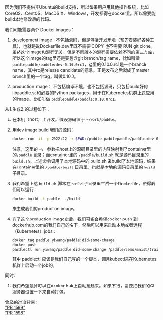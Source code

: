 因为我们不提供非Ubuntu的bulid支持，所以如果用户用其他操作系统，比如CoreOS、CentOS、MacOS X、Windows，开发都得在docker里。所以需要能build本地修改后的代码。

我们可能需要两个 Docker images：

1. development image：不包括源码，但是包括开发环境（预先安装好各种工具），也就是说Dockerfile.dev里既不需要  COPY 也不需要 RUN git clone。虽然这个image和源码无关，但是不同版本的源码需要依赖不同的第三方库，所以这个image的tag里还是要包含git branch/tag name，比如叫做 `paddlepaddle/paddle:dev-0.10.0rc1`，这里的0.10.0.rc1是一个branch name，其中rc是release candidate的意思。正是发布之后就成了master branch里的一个tag，叫做0.10.0。

1. production image： 不包括编译环境，也不包括源码，只包括build好的libpaddle.so和必要的Python packages，用于在Kubernetes机群上跑应用的image。比如叫做 `paddlepaddle/paddle:0.10.0rc1`。

从1.生成2.的过程如下：

1. 在本机（host）上开发。假设源码位于 `~/work/paddle`。

1. 用dev image build 我们的源码：
   ```bash
   docker run -it -p 2022:22 -v $PWD:/paddle paddlepaddle/paddle:dev-0.10.0rc1  /paddle/build.sh
   ```  
   注意，这里的 `-v ` 参数把host上的源码目录里的内容映射到了container里的`/paddle` 目录；而container里的 `/paddle/build.sh` 就是源码目录里的 `build.sh`。上述命令调用了本地源码中的 bulid.sh 来build了本地源码，结果在container里的 `/paddle/build` 目录里，也就是本地的源码目录里的 `build` 子目录。

1. 我们希望上述 `build.sh` 脚本在 `build` 子目录里生成一个Dockerfile，使得我们可以运行：
   ```bash
   docker build -t paddle  ./build
   ```
   来生成我们的production image。
   
1. 有了这个production image之后，我们可能会希望docker push 到dockerhub.com的我们自己的名下，然后可以用来启动本地或者远程（Kubernetes）jobs：

   ```bash
   docker tag paddle yiwang/paddle:did-some-change
   docker push
   paddlectl run yiwang/paddle:did-some-change /paddle/demo/mnist/train.py
   ```

   其中 paddlectl 应该是我们自己写的一个脚本，调用kubectl来在Kubernetes机群上启动一个job的。

同时:  

1. 我们希望最好可以在docker hub上自动跑起来。如果不行，需要把我们的CI服务器设置一下来自动打包。


曾经的讨论背景：   
["PR 1599"](https://github.com/PaddlePaddle/Paddle/pull/1599)  
["PR 1598"](https://github.com/PaddlePaddle/Paddle/pull/1598)
	

